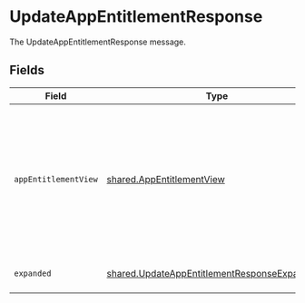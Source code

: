 # UpdateAppEntitlementResponse

The UpdateAppEntitlementResponse message.


## Fields

| Field                                                                                                                    | Type                                                                                                                     | Required                                                                                                                 | Description                                                                                                              |
| ------------------------------------------------------------------------------------------------------------------------ | ------------------------------------------------------------------------------------------------------------------------ | ------------------------------------------------------------------------------------------------------------------------ | ------------------------------------------------------------------------------------------------------------------------ |
| `appEntitlementView`                                                                                                     | [shared.AppEntitlementView](../../../sdk/models/shared/appentitlementview.md)                                            | :heavy_minus_sign:                                                                                                       | The app entitlement view contains the serialized app entitlement and paths to objects referenced by the app entitlement. |
| `expanded`                                                                                                               | [shared.UpdateAppEntitlementResponseExpanded](../../../sdk/models/shared/updateappentitlementresponseexpanded.md)[]      | :heavy_minus_sign:                                                                                                       | List of related objects                                                                                                  |